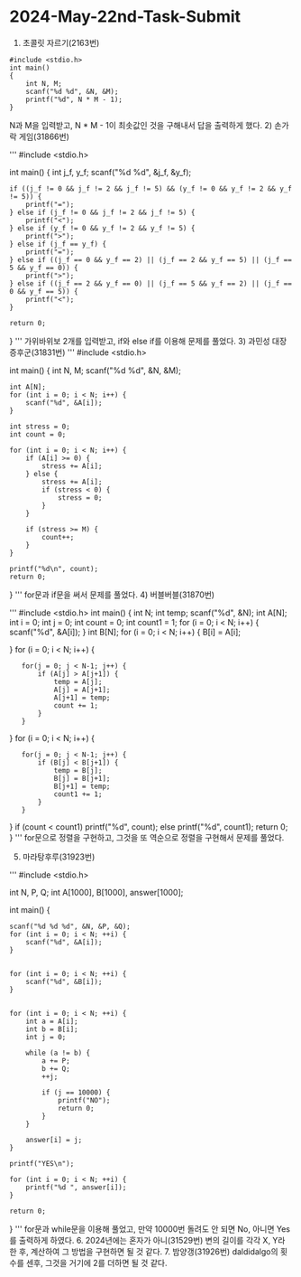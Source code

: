 # 2024-May-22nd-Task-Submit
1) 초콜릿 자르기(2163번)
```
#include <stdio.h>
int main()
{
    int N, M;
    scanf("%d %d", &N, &M);
    printf("%d", N * M - 1);
}
```

N과 M을 입력받고, N * M - 1이 최솟값인 것을 구해내서 답을 출력하게 했다.
2) 손가락 게임(31866번)

'''
#include <stdio.h>

int main() {
    int j_f, y_f;
    scanf("%d %d", &j_f, &y_f);
    
    if ((j_f != 0 && j_f != 2 && j_f != 5) && (y_f != 0 && y_f != 2 && y_f != 5)) {
        printf("=");
    } else if (j_f != 0 && j_f != 2 && j_f != 5) {
        printf("<");
    } else if (y_f != 0 && y_f != 2 && y_f != 5) {
        printf(">");
    } else if (j_f == y_f) {
        printf("=");
    } else if ((j_f == 0 && y_f == 2) || (j_f == 2 && y_f == 5) || (j_f == 5 && y_f == 0)) {
        printf(">");
    } else if ((j_f == 2 && y_f == 0) || (j_f == 5 && y_f == 2) || (j_f == 0 && y_f == 5)) {
        printf("<");
    }
    
    return 0;
}
'''
가위바위보 2개를 입력받고, if와 else if를 이용해 문제를 풀었다.
3) 과민성 대장 증후군(31831번)
'''
#include <stdio.h>

int main() {
    int N, M;
    scanf("%d %d", &N, &M);

    int A[N];
    for (int i = 0; i < N; i++) {
        scanf("%d", &A[i]);
    }

    int stress = 0;
    int count = 0;

    for (int i = 0; i < N; i++) {
        if (A[i] >= 0) {
            stress += A[i];
        } else {
            stress += A[i]; 
            if (stress < 0) {
                stress = 0;
            }
        }

        if (stress >= M) {
            count++;
        }
    }

    printf("%d\n", count);
    return 0;
}
'''
for문과 if문을 써서 문제를 풀었다.
4) 버블버블(31870번)

'''
#include <stdio.h>
int main()
{
   int N;
   int temp;
   scanf("%d", &N);
   int A[N];
   int i = 0;
   int j = 0;
   int count = 0;
   int count1 = 1;
   for (i = 0; i < N; i++) {
       scanf("%d", &A[i]);
   }
   int B[N];
   for (i = 0; i < N; i++) {
       B[i] = A[i];
       
   }
   for (i = 0; i < N; i++) {
  
       for(j = 0; j < N-1; j++) {
           if (A[j] > A[j+1]) {
               temp = A[j];
               A[j] = A[j+1];
               A[j+1] = temp;
               count += 1;
           }
       }
   }
     for (i = 0; i < N; i++) {
    
       for(j = 0; j < N-1; j++) {
           if (B[j] < B[j+1]) {
               temp = B[j];
               B[j] = B[j+1];
               B[j+1] = temp;
               count1 += 1;
           }
       }
   }
   if (count < count1)
       printf("%d", count);
   else
       printf("%d", count1);
   return 0;
}
'''
for문으로 정렬을 구현하고, 그것을 또 역순으로 정렬을 구현해서 문제를 풀었다.

5. 마라탕후루(31923번)

'''
#include <stdio.h>


int N, P, Q;
int A[1000], B[1000], answer[1000];

int main() {

    
    scanf("%d %d %d", &N, &P, &Q);
    for (int i = 0; i < N; ++i) {
        scanf("%d", &A[i]);
    }

   
    for (int i = 0; i < N; ++i) {
        scanf("%d", &B[i]);
    }

    
    for (int i = 0; i < N; ++i) {
        int a = A[i];
        int b = B[i];
        int j = 0;

        while (a != b) {
            a += P;
            b += Q;
            ++j;

            if (j == 10000) {
                printf("NO");
                return 0;
            }
        }

        answer[i] = j;
    }

    printf("YES\n");

    for (int i = 0; i < N; ++i) {
        printf("%d ", answer[i]);
    }

    return 0;
}
'''
for문과 while문을 이용해 풀었고, 만약 10000번 돌려도 안 되면 No, 아니면 Yes를 출력하게 하였다.
6. 2024년에는 혼자가 아니(31529번)
변의 길이를 각각 X, Y라 한 후, 계산하여 그 방법을 구현하면 될 것 같다.
7. 밤양갱(31926번)
daldidalgo의 횟수를 센후, 그것을 거기에 2를 더하면 될 것 같다.
